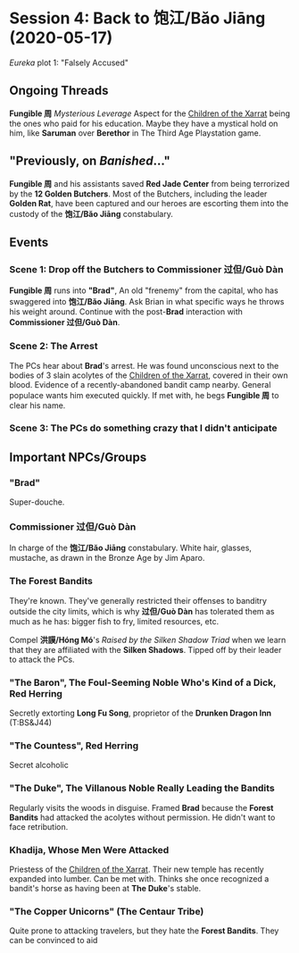 # Session 4: Back to 饱江/Băo Jiāng (2020-05-17)

_Eureka_ plot 1: "Falsely Accused"

## Ongoing Threads
**Fungible 周** _Mysterious Leverage_ Aspect for the [Children of the
Xarrat](../cthulhu_missionaries.md) being the ones who paid for his education.
Maybe they have a mystical hold on him, like **Saruman** over **Berethor**
in The Third Age Playstation game.

## "Previously, on _Banished_..."
**Fungible 周** and his assistants saved **Red Jade Center** from being
terrorized by the **12 Golden Butchers**. Most of the Butchers, including the
leader **Golden Rat**, have been captured and our heroes are escorting them
into the custody of the **饱江/Băo Jiāng** constabulary.

## Events

### Scene 1: Drop off the Butchers to Commissioner 过但/Guò Dàn
**Fungible 周** runs into **"Brad"**, An old "frenemy" from the capital, who
has swaggered into **饱江/Băo Jiāng**. Ask Brian in what specific ways he
throws his weight around. Continue with the post-**Brad** interaction with
**Commissioner 过但/Guò Dàn**.

### Scene 2: The Arrest
The PCs hear about **Brad**'s arrest. He was found unconscious next to the
bodies of 3 slain acolytes of the
[Children of the Xarrat](../cthulhu_missionaries.md), covered in their own
blood. Evidence of a recently-abandoned bandit camp nearby. General populace
wants him executed quickly. If met with, he begs **Fungible 周** to clear his
name.

### Scene 3: The PCs do something crazy that I didn't anticipate

## Important NPCs/Groups

### "Brad"
Super-douche.

### Commissioner 过但/Guò Dàn
In charge of the **饱江/Băo Jiāng** constabulary. White hair, glasses,
mustache, as drawn in the Bronze Age by Jim Aparo.

### The Forest Bandits
They're known. They've generally restricted their offenses to banditry outside
the city limits, which is why **过但/Guò Dàn** has tolerated them as much as
he has: bigger fish to fry, limited resources, etc.

Compel **洪謨/Hóng Mó**'s _Raised by the Silken Shadow Triad_ when we learn
that they are affiliated with the **Silken Shadows**. Tipped off by their
leader to attack the PCs.

### "The Baron", The Foul-Seeming Noble Who's Kind of a Dick, Red Herring
Secretly extorting **Long Fu Song**, proprietor of the
**Drunken Dragon Inn** (T:BS&J44)

### "The Countess", Red Herring
Secret alcoholic

### "The Duke", The Villanous Noble Really Leading the Bandits
Regularly visits the woods in disguise. Framed **Brad** because the
**Forest Bandits** had attacked the acolytes without permission. He didn't
want to face retribution.

### Khadija, Whose Men Were Attacked
Priestess of the [Children of the Xarrat](../cthulhu_missionaries.md). Their
new temple has recently expanded into lumber. Can be met with. Thinks she once
recognized a bandit's horse as having been at **The Duke**'s stable.

### "The Copper Unicorns" (The Centaur Tribe)
Quite prone to attacking travelers, but they hate the **Forest Bandits**.
They can be convinced to aid
